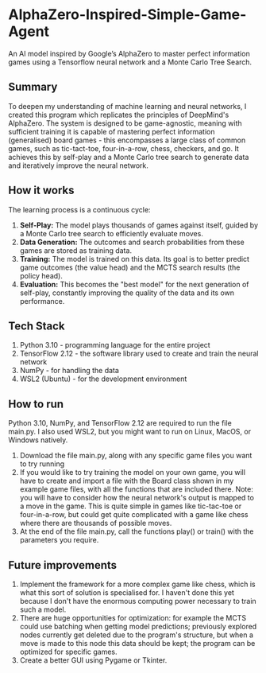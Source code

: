 # AlphaZero-Inspired-Simple-Game-Agent
An AI model inspired by Google’s AlphaZero to master perfect information games using a Tensorflow neural network and a Monte Carlo Tree Search.

## Summary
To deepen my understanding of machine learning and neural networks, I created this program which replicates the principles of DeepMind's AlphaZero. The system is designed to be game-agnostic, meaning with sufficient training it is capable of mastering perfect information (generalised) board games - this encompasses a large class of common games, such as tic-tact-toe, four-in-a-row, chess, checkers, and go. It achieves this by self-play and a Monte Carlo tree search to generate data and iteratively improve the neural network.

## How it works
The learning process is a continuous cycle:
1.  **Self-Play:** The model plays thousands of games against itself, guided by a Monte Carlo tree search to efficiently evaluate moves.
2.  **Data Generation:** The outcomes and search probabilities from these games are stored as training data.
3.  **Training:** The model is trained on this data. Its goal is to better predict game outcomes (the value head) and the MCTS search results (the policy head).
4.  **Evaluation:** This becomes the "best model" for the next generation of self-play, constantly improving the quality of the data and its own performance.

## Tech Stack
1. Python 3.10 - programming language for the entire project
2. TensorFlow 2.12 - the software library used to create and train the neural network
3. NumPy - for handling the data
4. WSL2 (Ubuntu) - for the development environment

## How to run
Python 3.10, NumPy, and TensorFlow 2.12 are required to run the file main.py. I also used WSL2, but you might want to run on Linux, MacOS, or Windows natively.
1. Download the file main.py, along with any specific game files you want to try running
2. If you would like to try training the model on your own game, you will have to create and import a file with the Board class shown in my example game files, with all the functions that are included there. Note: you will have to consider how the neural network's output is mapped to a move in the game. This is quite simple in games like tic-tac-toe or four-in-a-row, but could get quite complicated with a game like chess where there are thousands of possible moves.
3. At the end of the file main.py, call the functions play() or train() with the parameters you require.

## Future improvements
1. Implement the framework for a more complex game like chess, which is what this sort of solution is specialised for. I haven't done this yet because I don't have the enormous computing power necessary to train such a model.
2. There are huge opportunities for optimization: for example the MCTS could use batching when getting model predictions; previously explored nodes currently get deleted due to the program's structure, but when a move is made to this node this data should be kept; the program can be optimized for specific games.
3. Create a better GUI using Pygame or Tkinter.
